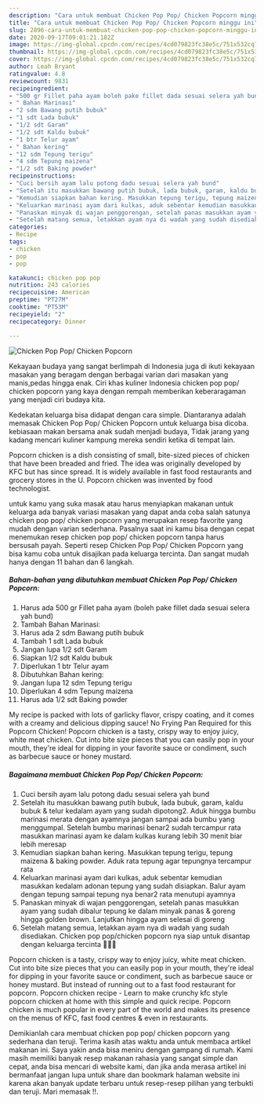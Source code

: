 ```yaml
---
description: "Cara untuk membuat Chicken Pop Pop/ Chicken Popcorn minggu ini"
title: "Cara untuk membuat Chicken Pop Pop/ Chicken Popcorn minggu ini"
slug: 2896-cara-untuk-membuat-chicken-pop-pop-chicken-popcorn-minggu-ini
date: 2020-09-17T09:01:21.182Z
image: https://img-global.cpcdn.com/recipes/4cd079823fc38e5c/751x532cq70/chicken-pop-pop-chicken-popcorn-foto-resep-utama.jpg
thumbnail: https://img-global.cpcdn.com/recipes/4cd079823fc38e5c/751x532cq70/chicken-pop-pop-chicken-popcorn-foto-resep-utama.jpg
cover: https://img-global.cpcdn.com/recipes/4cd079823fc38e5c/751x532cq70/chicken-pop-pop-chicken-popcorn-foto-resep-utama.jpg
author: Leah Bryant
ratingvalue: 4.8
reviewcount: 9831
recipeingredient:
- "500 gr Fillet paha ayam boleh pake fillet dada sesuai selera yah bund"
- " Bahan Marinasi"
- "2 sdm Bawang putih bubuk"
- "1 sdt Lada bubuk"
- "1/2 sdt Garam"
- "1/2 sdt Kaldu bubuk"
- "1 btr Telur ayam"
- " Bahan kering"
- "12 sdm Tepung terigu"
- "4 sdm Tepung maizena"
- "1/2 sdt Baking powder"
recipeinstructions:
- "Cuci bersih ayam lalu potong dadu sesuai selera yah bund"
- "Setelah itu masukkan bawang putih bubuk, lada bubuk, garam, kaldu bubuk &amp; telur kedalam ayam yang sudah dipotong2. Aduk hingga bumbu marinasi merata dengan ayamnya jangan sampai ada bumbu yang menggumpal. Setelah bumbu marinasi benar2 sudah tercampur rata masukkan marinasi ayam ke dalam kulkas kurang lebih 30 menit biar lebih meresap"
- "Kemudian siapkan bahan kering. Masukkan tepung terigu, tepung maizena &amp; baking powder. Aduk rata tepung agar tepungnya tercampur rata"
- "Keluarkan marinasi ayam dari kulkas, aduk sebentar kemudian masukkan kedalam adonan tepung yang sudah disiapkan. Balur ayam dengan tepung sampai tepung nya benar2 rata menutupi ayamnya"
- "Panaskan minyak di wajan penggorengan, setelah panas masukkan ayam yang sudah dibalur tepung ke dalam minyak panas &amp; goreng hingga golden brown. Lanjutkan hingga ayam selesai di goreng"
- "Setelah matang semua, letakkan ayam nya di wadah yang sudah disediakan. Chicken pop pop/chicken popcorn nya siap untuk disantap dengan keluarga tercinta 🥰🥰🥰"
categories:
- Recipe
tags:
- chicken
- pop
- pop

katakunci: chicken pop pop 
nutrition: 243 calories
recipecuisine: American
preptime: "PT27M"
cooktime: "PT53M"
recipeyield: "2"
recipecategory: Dinner

---
```



![Chicken Pop Pop/ Chicken Popcorn](https://img-global.cpcdn.com/recipes/4cd079823fc38e5c/751x532cq70/chicken-pop-pop-chicken-popcorn-foto-resep-utama.jpg)

Kekayaan budaya yang sangat berlimpah di Indonesia juga di ikuti kekayaan masakan yang beragam dengan berbagai varian dari masakan yang manis,pedas hingga enak. Ciri khas kuliner Indonesia chicken pop pop/ chicken popcorn yang kaya dengan rempah memberikan keberaragaman yang menjadi ciri budaya kita.


Kedekatan keluarga bisa didapat dengan cara simple. Diantaranya adalah memasak Chicken Pop Pop/ Chicken Popcorn untuk keluarga bisa dicoba. kebiasaan makan bersama anak sudah menjadi budaya, Tidak jarang yang kadang mencari kuliner kampung mereka sendiri ketika di tempat lain.

Popcorn chicken is a dish consisting of small, bite-sized pieces of chicken that have been breaded and fried. The idea was originally developed by KFC but has since spread. It is widely available in fast food restaurants and grocery stores in the U. Popcorn chicken was invented by food technologist.

untuk kamu yang suka masak atau harus menyiapkan makanan untuk keluarga ada banyak variasi masakan yang dapat anda coba salah satunya chicken pop pop/ chicken popcorn yang merupakan resep favorite yang mudah dengan varian sederhana. Pasalnya saat ini kamu bisa dengan cepat menemukan resep chicken pop pop/ chicken popcorn tanpa harus bersusah payah.
Seperti resep Chicken Pop Pop/ Chicken Popcorn yang bisa kamu coba untuk disajikan pada keluarga tercinta. Dan sangat mudah hanya dengan 11 bahan dan 6 langkah.


<!--inarticleads1-->

##### Bahan-bahan yang dibutuhkan membuat Chicken Pop Pop/ Chicken Popcorn:

1. Harus ada 500 gr Fillet paha ayam (boleh pake fillet dada sesuai selera yah bund)
1. Tambah  Bahan Marinasi:
1. Harus ada 2 sdm Bawang putih bubuk
1. Tambah 1 sdt Lada bubuk
1. Jangan lupa 1/2 sdt Garam
1. Siapkan 1/2 sdt Kaldu bubuk
1. Diperlukan 1 btr Telur ayam
1. Dibutuhkan  Bahan kering:
1. Jangan lupa 12 sdm Tepung terigu
1. Diperlukan 4 sdm Tepung maizena
1. Harus ada 1/2 sdt Baking powder


My recipe is packed with lots of garlicky flavor, crispy coating, and it comes with a creamy and delicious dipping sauce! No Frying Pan Required for this Popcorn Chicken! Popcorn chicken is a tasty, crispy way to enjoy juicy, white meat chicken. Cut into bite size pieces that you can easily pop in your mouth, they&#39;re ideal for dipping in your favorite sauce or condiment, such as barbecue sauce or honey mustard. 

<!--inarticleads2-->

##### Bagaimana membuat  Chicken Pop Pop/ Chicken Popcorn:

1. Cuci bersih ayam lalu potong dadu sesuai selera yah bund
1. Setelah itu masukkan bawang putih bubuk, lada bubuk, garam, kaldu bubuk &amp; telur kedalam ayam yang sudah dipotong2. Aduk hingga bumbu marinasi merata dengan ayamnya jangan sampai ada bumbu yang menggumpal. Setelah bumbu marinasi benar2 sudah tercampur rata masukkan marinasi ayam ke dalam kulkas kurang lebih 30 menit biar lebih meresap
1. Kemudian siapkan bahan kering. Masukkan tepung terigu, tepung maizena &amp; baking powder. Aduk rata tepung agar tepungnya tercampur rata
1. Keluarkan marinasi ayam dari kulkas, aduk sebentar kemudian masukkan kedalam adonan tepung yang sudah disiapkan. Balur ayam dengan tepung sampai tepung nya benar2 rata menutupi ayamnya
1. Panaskan minyak di wajan penggorengan, setelah panas masukkan ayam yang sudah dibalur tepung ke dalam minyak panas &amp; goreng hingga golden brown. Lanjutkan hingga ayam selesai di goreng
1. Setelah matang semua, letakkan ayam nya di wadah yang sudah disediakan. Chicken pop pop/chicken popcorn nya siap untuk disantap dengan keluarga tercinta 🥰🥰🥰


Popcorn chicken is a tasty, crispy way to enjoy juicy, white meat chicken. Cut into bite size pieces that you can easily pop in your mouth, they&#39;re ideal for dipping in your favorite sauce or condiment, such as barbecue sauce or honey mustard. But instead of running out to a fast food restaurant for popcorn. Popcorn chicken recipe - Learn to make crunchy kfc style popcorn chicken at home with this simple and quick recipe. Popcorn chicken is much popular in every part of the world and makes its presence on the menus of KFC, fast food centres &amp; even in restaurants. 

Demikianlah cara membuat chicken pop pop/ chicken popcorn yang sederhana dan teruji. Terima kasih atas waktu anda untuk membaca artikel makanan ini. Saya yakin anda bisa meniru dengan gampang di rumah. Kami masih memiliki banyak resep makanan rahasia yang sangat simple dan cepat, anda bisa mencari di website kami, dan jika anda merasa artikel ini bermanfaat jangan lupa untuk share dan bookmark halaman website ini karena akan banyak update terbaru untuk resep-resep pilihan yang terbukti dan teruji. Mari memasak !!. 

